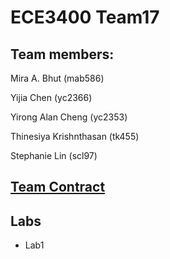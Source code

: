 # ECE3400 Team17
 
## Team members:
Mira A. Bhut (mab586)

Yijia Chen (yc2366)

Yirong Alan Cheng (yc2353)

Thinesiya Krishnthasan (tk455)

Stephanie Lin (scl97)




## [Team Contract](https://docs.google.com/a/cornell.edu/document/d/1Xt7pdA_RPvZ9keraK63RIFv9XpdDYXum8W-u2rcYqI0/edit?usp=sharing)

## Labs 
* Lab1







